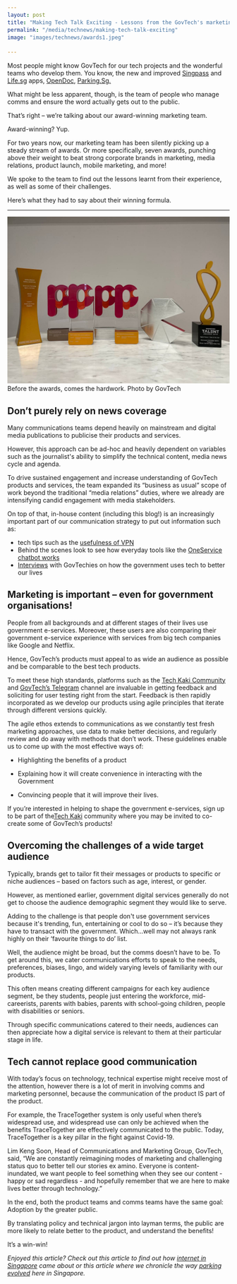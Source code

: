 ```yaml
---
layout: post
title: "Making Tech Talk Exciting - Lessons from the GovTech's marketing team"
permalink: "/media/technews/making-tech-talk-exciting"
image: "images/technews/awards1.jpeg"

---
```

Most people might know GovTech for our tech projects and the wonderful teams who develop them. You know, the new and improved [Singpass](https://www.singpass.gov.sg/main) and [Life.sg](https://www.life.gov.sg/) apps, [OpenDoc](https://www.tech.gov.sg/products-and-services/opendoc/), [Parking.Sg.](https://www.parking.sg/) 

What might be less apparent, though, is the team of people who manage comms and ensure the word actually gets out to the public.  

That’s right – we’re talking about our award-winning marketing team. 

Award-winning? Yup. 

For two years now, our marketing team has been silently picking up a steady stream of awards. Or more specifically, seven awards, punching above their weight to beat strong corporate brands in marketing, media relations, product launch, mobile marketing, and more! 


We spoke to the team to find out the lessons learnt from their experience, as well as some of their challenges. 

Here’s what they had to say about their winning formula.

---

![Awards galore!](/images/technews/awards1.jpeg)
Before the awards, comes the hardwork. 
Photo by GovTech



## **Don’t purely rely on news coverage**

Many communications teams depend heavily on mainstream and digital media publications to publicise their products and services. 

However, this approach can be ad-hoc and heavily dependent on variables such as the journalist's ability to simplify the technical content, media news cycle and agenda. 

To drive sustained engagement and increase understanding of GovTech products and services, the team expanded its “business as usual” scope of work beyond the traditional “media relations” duties, where we already are intensifying candid engagement with media stakeholders. 


On top of that, in-house content (including this blog!) is an increasingly important part of our communication strategy to put out information such as:

- tech tips such as the [usefulness of VPN](https://www.tech.gov.sg/media/technews/this-is-why-you-need-a-vpn)
- Behind the scenes look to see how everyday tools like the [OneService chatbot works](https://www.tech.gov.sg/media/technews/developing-the-one-service-chatbot)
- [Interviews](https://www.facebook.com/18658822510/videos/795096021207624) with GovTechies on how the government uses tech to better our lives


## **Marketing is important – even for government organisations!**

People from all backgrounds and at different stages of their lives use government e-services. Moreover, these users are also comparing their government e-service experience with services from big tech companies like Google and Netflix. 

Hence, GovTech’s products must appeal to as wide an audience as possible and be comparable to the best tech products. 

To meet these high standards, platforms such as the [Tech Kaki Community](https://www.tech.gov.sg/products-and-services/tech-kaki-community/) and [GovTech’s Telegram](https://t.me/s/govtechbytes) channel are invaluable in getting feedback and soliciting for user testing right from the start. Feedback is then rapidly incorporated as we develop our products using agile principles that iterate through different versions quickly. 

The agile ethos extends to communications as we constantly test fresh marketing approaches, use data to make better decisions, and regularly review and do away with methods that don’t work. These guidelines enable us to come up with the most effective ways of:

- Highlighting the benefits of a product

- Explaining how it will create convenience in interacting with the Government

- Convincing people that it will improve their lives. 

If you’re interested in helping to shape the government e-services, sign up to be part of the[Tech Kaki](https://www.tech.gov.sg/get-involved/tech-kaki-newsletter?utm_source=techkaki&utm_medium=facebook&utm_campaign=referral) community where you may be invited to co-create some of GovTech’s products!


## **Overcoming the challenges of a wide target audience**
Typically, brands get to tailor fit their messages or products to specific or niche audiences – based on factors such as age, interest, or gender. 

However, as mentioned earlier, government digital services generally do not get to choose the audience demographic segment they would like to serve. 

Adding to the challenge is that people don't use government services because it's trending, fun, entertaining or cool to do so – it’s because they have to transact with the government. Which...well may not always rank highly on their ‘favourite things to do’ list. 

Well, the audience might be broad, but the comms doesn’t have to be. To get around this, we cater communications efforts to speak to the needs, preferences, biases, lingo, and widely varying levels of familiarity with our products. 

This often means creating different campaigns for each key audience segment, be they students, people just entering the workforce, mid-careerists, parents with babies, parents with school-going children, people with disabilities or seniors.

Through specific communications catered to their needs, audiences can then appreciate how a digital service is relevant to them at their particular stage in life. 


## **Tech cannot replace good communication**

With today’s focus on technology, technical expertise might receive most of the attention, however there is a lot of merit in involving comms and marketing personnel, because the communication of the product IS part of the product. 

For example, the TraceTogether system is only useful when there’s widespread use, and widespread use can only be achieved when the benefits TraceTogether are effectively communicated to the public. Today, TraceTogether is a key pillar in the fight against Covid-19. 

Lim Keng Soon, Head of Communications and Marketing Group, GovTech, said, “We are constantly reimagining modes of marketing and challenging status quo to better tell our stories ex amino. Everyone is content-inundated, we want people to feel something when they see our content - happy or sad regardless - and hopefully remember that we are here to make lives better through technology.”

In the end, both the product teams and comms teams have the same goal: Adoption by the greater public. 

By translating policy and technical jargon into layman terms, the public are more likely to relate better to the product, and understand the benefits!

It’s a win-win!


*Enjoyed this article? Check out this article to find out how [internet in Singapore](https://www.tech.gov.sg/media/technews/history-of-the-internet) came about or this article where we chronicle the way [parking evolved](https://www.tech.gov.sg/media/technews/history-of-parking) here in Singapore.*  
